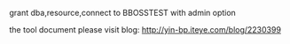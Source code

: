 grant  dba,resource,connect to BBOSSTEST with admin option

the tool document please visit blog:
http://yin-bp.iteye.com/blog/2230399 
